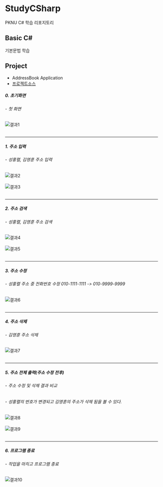 # StudyCSharp

PKNU C# 학습 리포지토리

## Basic C#

기본문법 학습

## Project
- AddressBook Application
- [프로젝트소스](https://github.com/HongryeolSeong/StudyCSharp21/tree/main/chap99/AddressBookApp)

##### 0. 초기화면
###### - 첫 화면

![결과1](https://github.com/HongryeolSeong/StudyCSharp21/blob/main/chap99/RefImg/0.%EC%B4%88%EA%B8%B0%ED%99%94%EB%A9%B4.png "초기 화면")
<br>
<br>

---

##### 1. 주소 입력
###### - 성홍렬, 김영훈 주소 입력

![결과2](https://github.com/HongryeolSeong/StudyCSharp21/blob/main/chap99/RefImg/1-1.%EC%A3%BC%EC%86%8C%EC%9E%85%EB%A0%A5.png "주소 입력1")
<br>
<br>
![결과3](https://github.com/HongryeolSeong/StudyCSharp21/blob/main/chap99/RefImg/1-2.%EC%A3%BC%EC%86%8C%EC%9E%85%EB%A0%A5.png "주소 입력2")
<br>
<br>

---

##### 2. 주소 검색
###### - 성홍렬, 김영훈 주소 검색

![결과4](https://github.com/HongryeolSeong/StudyCSharp21/blob/main/chap99/RefImg/2-1.%EC%A3%BC%EC%86%8C%EA%B2%80%EC%83%89.png "주소 검색1")
<br>
<br>
![결과5](https://github.com/HongryeolSeong/StudyCSharp21/blob/main/chap99/RefImg/2-2.%EC%A3%BC%EC%86%8C%EA%B2%80%EC%83%89.png "주소 검색2")
<br>
<br>

---

##### 3. 주소 수정
###### - 성홍렬 주소 중 전화번호 수정 010-1111-1111 -> 010-9999-9999

![결과6](https://github.com/HongryeolSeong/StudyCSharp21/blob/main/chap99/RefImg/3.%EC%A3%BC%EC%86%8C%EC%88%98%EC%A0%95.png "주소 수정")
<br>
<br>

---

##### 4. 주소 삭제
###### - 김영훈 주소 삭제

![결과7](https://github.com/HongryeolSeong/StudyCSharp21/blob/main/chap99/RefImg/4.%EC%A3%BC%EC%86%8C%EC%82%AD%EC%A0%9C.png "주소 삭제")
<br>
<br>

---

##### 5. 주소 전체 출력(주소 수정 전후)
###### - 주소 수정 및 삭제 결과 비교
###### - 성홍렬의 번호가 변경되고 김영훈의 주소가 삭제 됨을 볼 수 있다.

![결과8](https://github.com/HongryeolSeong/StudyCSharp21/blob/main/chap99/RefImg/5-1.%EC%A3%BC%EC%86%8C%EC%A0%84%EC%B2%B4%EC%B6%9C%EB%A0%A5.png "전체 출력1")
<br>
<br>
![결과9](https://github.com/HongryeolSeong/StudyCSharp21/blob/main/chap99/RefImg/5-2.%EC%A3%BC%EC%86%8C%EC%A0%84%EC%B2%B4%EC%B6%9C%EB%A0%A5.png "전체 출력2")
<br>
<br>

---

##### 6. 프로그램 종료 
###### - 작업을 마치고 프로그램 종료

![결과10](https://github.com/HongryeolSeong/StudyCSharp21/blob/main/chap99/RefImg/6.%ED%94%84%EB%A1%9C%EA%B7%B8%EB%9E%A8%EC%A2%85%EB%A3%8C.png "종료")
